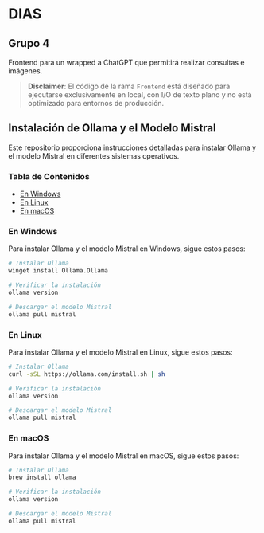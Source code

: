 # DIAS

## Grupo 4

Frontend para un wrapped a ChatGPT que permitirá realizar consultas e imágenes.

> **Disclaimer**: El código de la rama `Frontend` está diseñado para ejecutarse exclusivamente en local, con I/O de texto plano y no está optimizado para entornos de producción.

## Instalación de Ollama y el Modelo Mistral

Este repositorio proporciona instrucciones detalladas para instalar Ollama y el modelo Mistral en diferentes sistemas operativos.

### Tabla de Contenidos

- [En Windows](#en-windows)
- [En Linux](#en-linux)
- [En macOS](#en-macos)

### En Windows

Para instalar Ollama y el modelo Mistral en Windows, sigue estos pasos:

```bash
# Instalar Ollama
winget install Ollama.Ollama

# Verificar la instalación
ollama version

# Descargar el modelo Mistral
ollama pull mistral
```

### En Linux

Para instalar Ollama y el modelo Mistral en Linux, sigue estos pasos:

```bash
# Instalar Ollama
curl -sSL https://ollama.com/install.sh | sh

# Verificar la instalación
ollama version

# Descargar el modelo Mistral
ollama pull mistral
```

### En macOS

Para instalar Ollama y el modelo Mistral en macOS, sigue estos pasos:

```bash
# Instalar Ollama
brew install ollama

# Verificar la instalación
ollama version

# Descargar el modelo Mistral
ollama pull mistral
```
